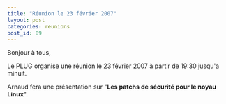 ```yaml
---
title: "Réunion le 23 février 2007"
layout: post
categories: reunions
post_id: 89
---
```

Bonjour à tous,

Le PLUG organise une réunion le 23 février 2007 à partir de 19:30 jusqu'a minuit. 

Arnaud fera une présentation sur "**Les patchs de sécurité pour le noyau Linux**".

